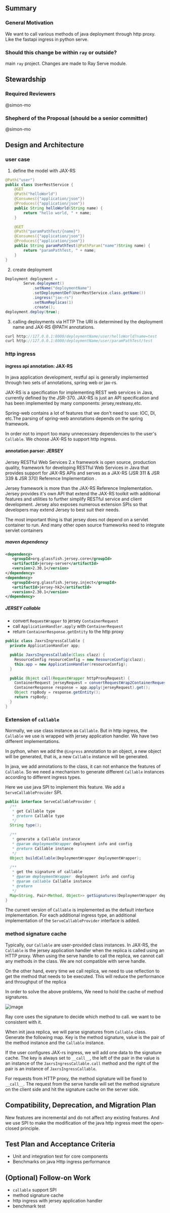 ## Summary
### General Motivation
We want to call various methods of java deployment through http proxy. Like the fastapi ingress in python serve.
### Should this change be within `ray` or outside?
main `ray` project. Changes are made to Ray Serve module.

## Stewardship
### Required Reviewers
@simon-mo
### Shepherd of the Proposal (should be a senior committer)
@simon-mo

## Design and Architecture
### user case
1. define the model with JAX-RS
```java
@Path("user")
public class UserRestService {
    @GET
    @Path("helloWorld")
    @Consumes({"application/json"})
    @Produces({"application/json"})
    public String helloWorld(String name) {
        return "hello world, " + name;
    }

    @GET
    @Path("paramPathTest/{name}")
    @Consumes({"application/json"})
    @Produces({"application/json"})
    public String paramPathTest(@PathParam("name")String name) {
        return "paramPathTest, " + name;
    }
}
```
2. create deployment
```java
Deployment deployment =
        Serve.deployment()
            .setName("deploymentName")
            .setDeploymentDef(UserRestService.class.getName())
            .ingress("jax-rs")
            .setNumReplicas(1)
            .create();
deployment.deploy(true);
```
3. calling deployments via HTTP
The URI is determined by the deployment name and JAX-RS @PATH annotations.
```java
curl http://127.0.0.1:8000/deploymentName/user/helloWorld?name=test
curl http://127.0.0.1:8000/deploymentName/user/paramPathTest/test
```
### http ingress
#### ingress api annotation: JAX-RS
In java application development, restful api is generally implemented through two sets of annotations, spring web or jax-rs.

JAX-RS is a specification for implementing REST web services in Java, currently defined by the JSR-370. JAX-RS is just an API specification and  has been implemented by many components: jersey,resteasy,etc.

Spring-web contains a lot of features that we don't need to use: IOC, DI, etc.The parsing of spring-web annotations depends on the spring framework.

In order not to import too many unnecessary dependencies to the user's `Callable`. We choose JAX-RS to support http ingress.

#### annotation parser: JERSEY
Jersey RESTful Web Services 2.x framework is open source, production quality, framework for developing RESTful Web Services in Java that provides support for JAX-RS APIs and serves as a JAX-RS (JSR 311 & JSR 339 & JSR 370) Reference Implementation .

Jersey framework is more than the JAX-RS Reference Implementation. Jersey provides it's own API that extend the JAX-RS toolkit with additional features and utilities to further simplify RESTful service and client development. Jersey also exposes numerous extension SPIs so that developers may extend Jersey to best suit their needs.

The most important thing is that jersey does not depend on a servlet container to run. And many other open source frameworks need to integrate servlet containers

##### maven dependency
```xml
<dependency>
   <groupId>org.glassfish.jersey.core</groupId>
   <artifactId>jersey-server</artifactId>
   <version>2.30.1</version>
</dependency>
<dependency>
   <groupId>org.glassfish.jersey.inject</groupId>
   <artifactId>jersey-hk2</artifactId>
   <version>2.30.1</version>
</dependency>
```
##### JERSEY callable
- convert `RequestWrapper` to jersey `ContainerRequest`
- call `ApplicationHandler.apply` with `ContainerRequest`
- return `ContainerResponse.getEntity` to the http proxy
```java
public class JaxrsIngressCallable {
  private ApplicationHandler app;

  public JaxrsIngressCallable(Class clazz) {
    ResourceConfig resourceConfig = new ResourceConfig(clazz);
    this.app = new ApplicationHandler(resourceConfig);
  }

  public Object call(RequestWrapper httpProxyRequest) {
    ContainerRequest jerseyRequest = convertRequestWrap2ContainerRequest(httpProxyRequest)
    ContainerResponse response = app.apply(jerseyRequest).get();
    Object rspBody = response.getEntity();
    return rspBody;
  }
}
```
### Extension of `callable`
Normally, we use class instance as `Callable`. But in http ingress, the `Callable` we use is wrapped with jersey application handler. We have two different implementations.

In python, when we add the `@ingress` annotation to an object, a new object will be generated, that is, a new `Callable` instance will be generated.

In java, we add annotations to the class, it can not enhance the features of `Callable`. So we need a mechanism to generate different `Callable` instances according to different ingress types. 

Here we use java SPI to implement this feature. We add a `ServeCallableProvider` SPI. 
```java
public interface ServeCallableProvider {
  /**
   * get Callable type
   * @return Callable type
   */
  String type();

  /**
   * generate a Callable instance
   * @param deploymentWrapper deployment info and config
   * @return Callable instance
   */
  Object buildCallable(DeploymentWrapper deploymentWrapper);

  /**
   * get the signature of callable
   * @param deploymentWrapper  deployment info and config
   * @param callable Callable instance
   * @return
   */
  Map<String, Pair<Method, Object>> getSignatures(DeploymentWrapper deploymentWrapper, Object callable);
}
```
The current version of `Callable` is implemented as the default interface implementation. For each additional ingress type, an additional implementation of the `ServeCallableProvider` interface is added.

### method signature cache
Typically, our `Callable` are user-provided class instances. In JAX-RS, the `Callable` is the jersey application handler when the replica is called using an HTTP proxy. When using the serve handle to call the replica, we cannot call any methods in the class. We are not compatible with serve handle.

On the other hand, every time we call replica, we need to use reflection to get the method that needs to be executed. This will reduce the performance and throughput of the replica

In order to solve the above problems, We need to hold the cache of method signatures.

![image](https://user-images.githubusercontent.com/11265783/195103860-3c40a114-0195-4b08-ad82-30a671af7507.png)

Ray core uses the signature to decide which method to call. we want to be consistent with it.

When init java replica, we will parse signatures from `Callable` class. Generate the following map. Key is the method signature, value is the pair of the method instance and the `Callable` instance.

If the user configures JAX-rs ingress, we will add one data to the signature cache. The key is always set to `__call__`, the left of the pair in the value is an instance of the `JaxrsIngressCallable.call` method and the right of the pair is an instance of `JaxrsIngressCallable`.

For requests from HTTP proxy, the method signature will be fixed to `__call__`. The request from the serve handle will set the method signature on the client side and hit the signature cache on the server side.

## Compatibility, Deprecation, and Migration Plan
New features are incremental and do not affect any existing features. And we use SPI to make the modification of the java http ingress meet the open-closed principle.
## Test Plan and Acceptance Criteria
- Unit and integration test for core components
- Benchmarks on java Http ingress performance

## (Optional) Follow-on Work
- `callable` support SPI
- method signature cache
- http ingress with jersey application handler
- benchmark test
